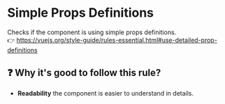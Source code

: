 # Simple Props Definitions

Checks if the component is using simple props definitions. &nbsp;&nbsp;<br />
👉 https://vuejs.org/style-guide/rules-essential.html#use-detailed-prop-definitions

## ❓ Why it's good to follow this rule?

- **Readability** the component is easier to understand in details.
